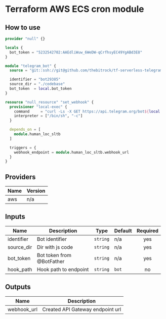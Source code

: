 # Terraform AWS ECS cron module
## How to use
```tf
provider "null" {}

locals {
  bot_token = "5232542702:AAEdliWuw_6WeDW-qCrfhsyEC49YgABd3E8"
}

module "telegram_bot" {
  source = "git::ssh://git@github.com/thebitrock/tf-serverless-telegram-bot.git"

  identifier = "bot29385"
  source_dir = "./codebase"
  bot_token  = local.bot_token
}

resource "null_resource" "set_webhook" {
  provisioner "local-exec" {
    command     = "curl -Ls -X GET https://api.telegram.org/bot${local.bot_token}/setWebHook?url=${module.human_loc_sltb.webhook_url}"
    interpreter = ["/bin/sh", "-c"]
  }

  depends_on = [
    module.human_loc_sltb
  ]

  triggers = {
    webhook_endpoint = module.human_loc_sltb.webhook_url
  }
}
```


<!-- BEGINNING OF PRE-COMMIT-TERRAFORM DOCS HOOK -->
## Providers

| Name | Version |
|------|---------|
| aws | n/a |

## Inputs

| Name | Description | Type | Default | Required |
|------|-------------|------|---------|:-----:|
| identifier | Bot identifier | `string` | n/a | yes |
| source\_dir | Dir with js code | `string` | n/a | yes |
| bot\_token | Bot token from @BotFather | `string` | n/a | yes |
| hook\_path | Hook path to endpoint | `string` | `bot` | no |

## Outputs

| Name | Description |
|------|-------------|
| webhook\_url | Created API Gateway endpoint url |
